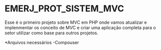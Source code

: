 # EMERJ_PROT_SISTEM_MVC

Esse é o primeiro projeto sobre MVC em PHP onde vamos atualizar e implenmentar os conceito de MVC e criar uma aplicação completa para o setor utilizar como base para outros projetos.

*Arquivos necessários
 -Compouser
